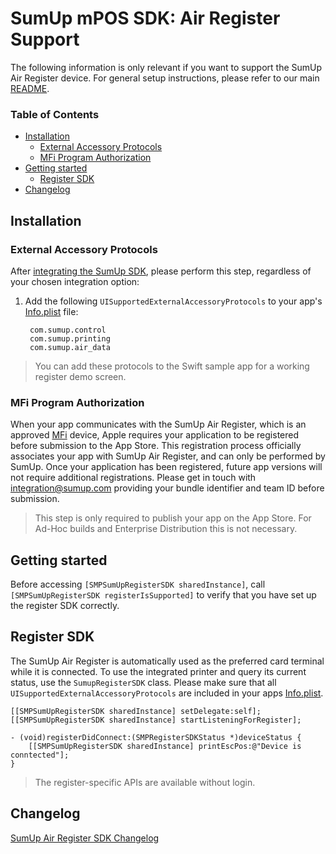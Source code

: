 # SumUp mPOS SDK: Air Register Support

The following information is only relevant if you want to support the SumUp
Air Register device. For general setup instructions, please refer to our main
[README](../README.md).

### Table of Contents

* [Installation](#installation)
  * [External Accessory Protocols](#external-accessory-protocols)
  * [MFi Program Authorization](#mfi-program-authorization)
* [Getting started](#getting-started)
  * [Register SDK](#register-sdk)
* [Changelog](#changelog)

## Installation

### External Accessory Protocols

After [integrating the SumUp SDK](../README.md#installation), please perform
this step, regardless of your chosen integration option:

1. Add the following `UISupportedExternalAccessoryProtocols` to your app's
  [Info.plist](../SampleApp/SumUpSDKSampleApp/SumUpSDKSampleApp-Info.plist) file:

        com.sumup.control
        com.sumup.printing
        com.sumup.air_data

> You can add these protocols to the Swift sample app for a working register
demo screen.

### MFi Program Authorization

When your app communicates with the SumUp Air Register, which is an approved
[MFi](https://developer.apple.com/programs/mfi/) device, Apple requires your application to be registered before
submission to the App Store.
This registration process officially associates your app with SumUp Air Register,
and can only be performed by SumUp.
Once your application has been registered, future app versions will not require
additional registrations.
Please get in touch with integration@sumup.com providing your bundle identifier
and team ID before submission.

> This step is only required to publish your app on the App Store. For Ad-Hoc builds
and Enterprise Distribution this is not necessary.

## Getting started

Before accessing `[SMPSumUpRegisterSDK sharedInstance]`, call `[SMPSumUpRegisterSDK registerIsSupported]`
to verify that you have set up the register SDK correctly.

## Register SDK

The SumUp Air Register is automatically used as the preferred card terminal while it is
connected. To use the integrated printer and query its current status, use the
`SumupRegisterSDK` class. Please make sure that all
`UISupportedExternalAccessoryProtocols` are included in your apps
[Info.plist](../SampleApp/SumUpSDKSampleApp/SumUpSDKSampleApp-Info.plist).

```objc
[[SMPSumUpRegisterSDK sharedInstance] setDelegate:self];
[[SMPSumUpRegisterSDK sharedInstance] startListeningForRegister];

- (void)registerDidConnect:(SMPRegisterSDKStatus *)deviceStatus {
    [[SMPSumUpRegisterSDK sharedInstance] printEscPos:@"Device is conntected"];
}

```

> The register-specific APIs are available without login.

## Changelog

[SumUp Air Register SDK Changelog](CHANGELOG.md)
